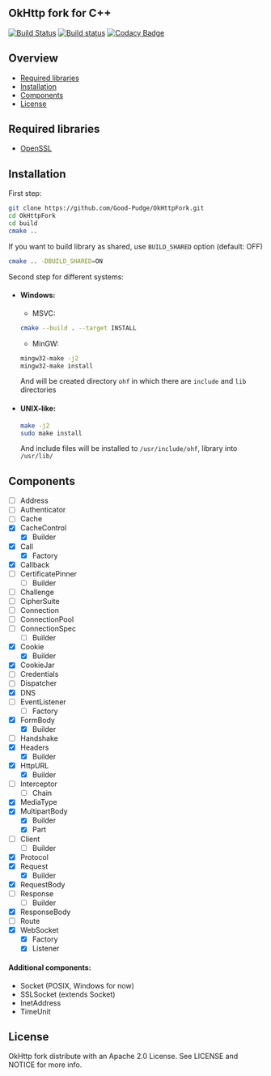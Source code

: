## OkHttp fork for C++ 
[![Build Status](https://travis-ci.org/Good-Pudge/okhttp-fork.svg?branch=master)](https://travis-ci.org/Good-Pudge/okhttp-fork)
[![Build status](https://ci.appveyor.com/api/projects/status/sfpb0w34urnfn59l?svg=true)](https://ci.appveyor.com/project/Good-Pudge/okhttp-fork)
[![Codacy Badge](https://api.codacy.com/project/badge/Grade/7fa35ce47ad34ad991db821a9ece9c42)](https://www.codacy.com/app/Good-Pudge/okhttp-fork?utm_source=github.com&amp;utm_medium=referral&amp;utm_content=Good-Pudge/okhttp-fork&amp;utm_campaign=Badge_Grade)

## Overview
* [Required libraries](#req_libs)
* [Installation](#installation)
* [Components](#components)
* [License](#license)

## <a name="req_libs"></a> Required libraries
* [OpenSSL](https://github.com/openssl/openssl)

## <a name="installation"></a> Installation
First step:
````bash
git clone https://github.com/Good-Pudge/OkHttpFork.git
cd OkHttpFork
cd build
cmake ..
````
If you want to build library as shared, use `BUILD_SHARED` option (default: OFF)
````bash
cmake .. -DBUILD_SHARED=ON
````  

Second step for different systems:
* #### Windows:
    * MSVC:
    ````bash
    cmake --build . --target INSTALL
    ````
    * MinGW:
    ````bash
    mingw32-make -j2
    mingw32-make install
    ````
    And will be created directory `ohf` in which there are `include` and `lib` directories
* #### UNIX-like:
    ````bash
    make -j2
    sudo make install
    ````
    And include files will be installed to `/usr/include/ohf`, library into `/usr/lib/`

## <a name="components"></a> Components
- [ ] Address
- [ ] Authenticator
- [ ] Cache
- [x] CacheControl
    - [x] Builder
- [x] Call
    - [x] Factory
- [x] Callback
- [ ] CertificatePinner
    - [ ] Builder
- [ ] Challenge
- [ ] CipherSuite
- [ ] Connection
- [ ] ConnectionPool
- [ ] ConnectionSpec
    - [ ] Builder
- [x] Cookie
    - [x] Builder
- [x] CookieJar
- [ ] Credentials
- [ ] Dispatcher
- [x] DNS
- [ ] EventListener
    - [ ] Factory
- [x] FormBody
    - [x] Builder
- [ ] Handshake
- [x] Headers
    - [x] Builder
- [x] HttpURL
    - [x] Builder
- [ ] Interceptor
    - [ ] Chain
- [x] MediaType
- [x] MultipartBody
    - [x] Builder
    - [x] Part
- [ ] Client
    - [ ] Builder
- [x] Protocol
- [x] Request
    - [x] Builder
- [x] RequestBody
- [ ] Response
    - [ ] Builder
- [x] ResponseBody
- [ ] Route
- [x] WebSocket
    - [x] Factory
    - [x] Listener

#### Additional components:
* Socket (POSIX, Windows for now)
* SSLSocket (extends Socket)
* InetAddress
* TimeUnit

## <a name="license"></a> License
OkHttp fork distribute with an Apache 2.0 License. See LICENSE and NOTICE for more info.
